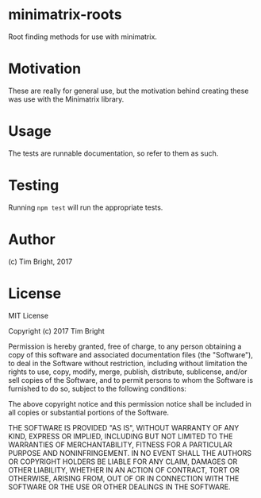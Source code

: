 # minimatrix-roots
Root finding methods for use with minimatrix.

# Motivation
These are really for general use, but the motivation behind creating these was use with the Minimatrix library.

# Usage
The tests are runnable documentation, so refer to them as such.

# Testing
Running `npm test` will run the appropriate tests.

# Author
(c) Tim Bright, 2017

# License
MIT License

Copyright (c) 2017 Tim Bright

Permission is hereby granted, free of charge, to any person obtaining a copy
of this software and associated documentation files (the "Software"), to deal
in the Software without restriction, including without limitation the rights
to use, copy, modify, merge, publish, distribute, sublicense, and/or sell
copies of the Software, and to permit persons to whom the Software is
furnished to do so, subject to the following conditions:

The above copyright notice and this permission notice shall be included in all
copies or substantial portions of the Software.

THE SOFTWARE IS PROVIDED "AS IS", WITHOUT WARRANTY OF ANY KIND, EXPRESS OR
IMPLIED, INCLUDING BUT NOT LIMITED TO THE WARRANTIES OF MERCHANTABILITY,
FITNESS FOR A PARTICULAR PURPOSE AND NONINFRINGEMENT. IN NO EVENT SHALL THE
AUTHORS OR COPYRIGHT HOLDERS BE LIABLE FOR ANY CLAIM, DAMAGES OR OTHER
LIABILITY, WHETHER IN AN ACTION OF CONTRACT, TORT OR OTHERWISE, ARISING FROM,
OUT OF OR IN CONNECTION WITH THE SOFTWARE OR THE USE OR OTHER DEALINGS IN THE
SOFTWARE.

